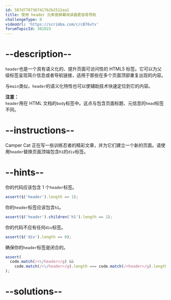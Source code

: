 ```yaml
---
id: 587d7787367417b2b2512aa1
title: 使用 header 元素使屏幕阅读器更容易导航
challengeType: 0
videoUrl: 'https://scrimba.com/c/cB76vtv'
forumTopicId: 301023
---
```


# --description--

`header`也是一个具有语义化的、提升页面可访问性的 HTML5 标签。它可以为父级标签呈现简介信息或者导航链接，适用于那些在多个页面顶部重复出现的内容。

与`main`类似，`header`的语义化特性也可以使辅助技术快速定位到它的内容。

**注意：**  
`header`用在 HTML 文档的`body`标签中。这点与包含页面标题、元信息的`head`标签不同。

# --instructions--

Camper Cat 正在写一些训练忍者的精彩文章，并为它们建立一个新的页面。请使用`header`替换页面顶端包含`h1`的`div`标签。

# --hints--

你的代码应该包含 1 个`header`标签。

```js
assert($('header').length == 1);
```

你的`header`标签应该包含`h1`。

```js
assert($('header').children('h1').length == 1);
```

你的代码不应有任何`div`标签。

```js
assert($('div').length == 0);
```

确保你的`header`标签是闭合的。

```js
assert(
  code.match(/<\/header>/g) &&
    code.match(/<\/header>/g).length === code.match(/<header>/g).length
);
```

# --solutions--


